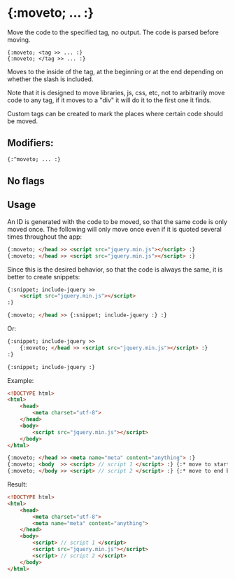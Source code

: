 {:moveto; ... :}
================

Move the code to the specified tag, no output. The code is parsed before moving.

```text
{:moveto; <tag >> ... :}
{:moveto; </tag >> ... :}
```

Moves to the inside of the tag, at the beginning or at the end depending on whether the slash is included.

Note that it is designed to move libraries, js, css, etc, not to arbitrarily move code to any tag, if it moves to a "div" it will do it to the first one it finds.

Custom tags can be created to mark the places where certain code should be moved.

Modifiers:
----------

```html
{:^moveto; ... :}
```

No flags
--------

Usage
-----

An ID is generated with the code to be moved, so that the same code is only moved once. The following will only move once even if it is quoted several times throughout the app:

```html
{:moveto; </head >> <script src="jquery.min.js"></script> :}
{:moveto; </head >> <script src="jquery.min.js"></script> :}
```

Since this is the desired behavior, so that the code is always the same, it is better to create snippets:

```html
{:snippet; include-jquery >>
    <script src="jquery.min.js"></script>
:}

{:moveto; </head >> {:snippet; include-jquery :} :}
```

Or:

```html
{:snippet; include-jquery >>
    {:moveto; </head >> <script src="jquery.min.js"></script> :}
:}

{:snippet; include-jquery :}
```

Example:

```html
<!DOCTYPE html>
<html>
    <head>
        <meta charset="utf-8">
    </head>
    <body>
        <script src="jquery.min.js"></script>
    </body>
</html>

{:moveto; </head >> <meta name="meta" content="anything"> :}
{:moveto; <body  >> <script> // script 1 </script> :} {:* move to start body *:}
{:moveto; </body >> <script> // script 2 </script> :} {:* move to end body *:}
```

Result:

```html
<!DOCTYPE html>
<html>
    <head>
        <meta charset="utf-8">
        <meta name="meta" content="anything">
    </head>
    <body>
        <script> // script 1 </script>
        <script src="jquery.min.js"></script>
        <script> // script 2 </script>
    </body>
</html>
```
